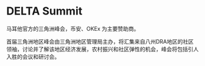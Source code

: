 # DELTA Summit

马耳他官方的三角洲峰会，币安、OKEx 为主要赞助商。

首届三角洲地区峰会由三角洲地区管理局主办，将汇集来自八州DRA地区的社区领袖，讨论并了解该地区经济发展，农村振兴和社区弹性的机会，峰会将包括引人入胜的会议和研讨会。
